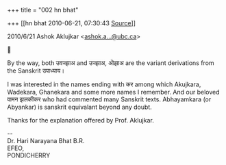+++
title = "002 hn bhat"

+++
[[hn bhat	2010-06-21, 07:30:43 [Source](https://groups.google.com/g/bvparishat/c/6gOUtOYyVTM)]]



  
  

2010/6/21 Ashok Aklujkar \<[ashok.a...@ubc.ca]()\>



By the way, both उवज्झाअ and उज्झाअ, ऒझाअ are the variant derivations from the Sanskrit उपाध्याय।

  

I was interested in the names ending with कर among which Akujkara, Wadekara, Ghanekara and some more names I remember. And our beloved वामन झलकीकर who had commented many Sanskrit texts. Abhayamkara (or Abyankar) is sanskrit equivalant beyond any doubt.

  

Thanks for the explanation offered by Prof. Aklujkar.

  

--  
Dr. Hari Narayana Bhat B.R.  
EFEO,  
PONDICHERRY  

